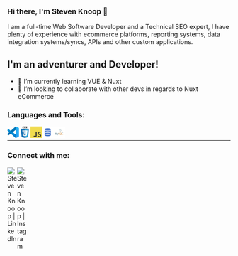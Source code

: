 ### Hi there, I'm Steven Knoop 👋

I am a full-time Web Software Developer and a Technical SEO expert, I have plenty of experience with ecommerce platforms, reporting systems, data integration systems/syncs, APIs and other custom applications.

## I'm an adventurer and Developer!
- 🌱 I’m currently learning VUE & Nuxt
- 👯 I’m looking to collaborate with other devs in regards to Nuxt eCommerce


### Languages and Tools:

<img align="left" alt="Visual Studio Code" width="26px" src="https://raw.githubusercontent.com/github/explore/80688e429a7d4ef2fca1e82350fe8e3517d3494d/topics/visual-studio-code/visual-studio-code.png" />
<img align="left" alt="CSS3" width="26px" src="https://raw.githubusercontent.com/github/explore/80688e429a7d4ef2fca1e82350fe8e3517d3494d/topics/css/css.png" />
<img align="left" alt="JavaScript" width="26px" src="https://raw.githubusercontent.com/github/explore/80688e429a7d4ef2fca1e82350fe8e3517d3494d/topics/javascript/javascript.png" />
<img align="left" alt="SQL" width="26px" src="https://raw.githubusercontent.com/github/explore/80688e429a7d4ef2fca1e82350fe8e3517d3494d/topics/sql/sql.png" />
<img align="left" alt="MySQL" width="26px" src="https://raw.githubusercontent.com/github/explore/80688e429a7d4ef2fca1e82350fe8e3517d3494d/topics/mysql/mysql.png" />

<br />

---

### Connect with me:
[<img align="left" alt="Steven Knoop | LinkedIn" width="22px" src="https://cdn.jsdelivr.net/npm/simple-icons@v3/icons/linkedin.svg" />][linkedin]
[<img align="left" alt="Steven Knoop | Instagram" width="22px" src="https://cdn.jsdelivr.net/npm/simple-icons@v3/icons/instagram.svg" />][instagram]

[instagram]: https://instagram.com/stevenknoop
[linkedin]: https://www.linkedin.com/in/steven-knoop/
